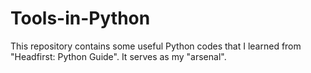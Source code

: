 # Tools-in-Python
This repository contains some useful Python codes that I learned from "Headfirst: Python Guide". It serves as my "arsenal".
